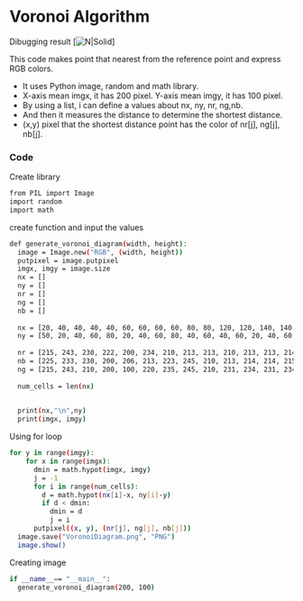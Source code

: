 # Voronoi Algorithm

Dibugging result
[![N|Solid](https://upload.wikimedia.org/wikipedia/commons/thumb/8/84/Coloured_Voronoi_3D_slice.svg/220px-Coloured_Voronoi_3D_slice.svg.png)]

 This code makes point that nearest from the reference point and express RGB colors.

  - It uses Python image, random and math library.
  - X-axis mean imgx, it has 200 pixel. Y-axis mean imgy, it has 100 pixel. 
  - By using a list, i can define a values about nx, ny, nr, ng,nb.
  - And then it measures the distance to determine the shortest distance. 
  - (x,y) pixel that the shortest distance point has the color of nr[j], ng[j], nb[j].


### Code

Create library

```sh
from PIL import Image
import random
import math
```

create function and input the values

```sh
def generate_voronoi_diagram(width, height): 
  image = Image.new("RGB", (width, height))
  putpixel = image.putpixel
  imgx, imgy = image.size
  nx = []
  ny = []
  nr = []
  ng = []
  nb = []
  
  nx = [20, 40, 40, 40, 40, 60, 60, 60, 60, 80, 80, 120, 120, 140, 140, 140, 140, 160, 160, 160, 160, 180]
  ny = [50, 20, 40, 60, 80, 20, 40, 60, 80, 40, 60, 40, 60, 20, 40, 60, 80, 20, 40, 60, 80, 50]
     
  nr = [215, 243, 230, 222, 200, 234, 210, 213, 213, 210, 213, 213, 214, 234, 234, 215, 243, 230, 222, 200, 234, 210, 213, 213, 210, 213, 213, 214, 234, 215]
  nb = [225, 233, 230, 200, 206, 213, 223, 245, 210, 213, 214, 214, 215, 234, 212, 225, 233, 230, 200, 206, 213, 223, 245, 210, 213, 214, 214, 215, 234, 225]
  ng = [215, 243, 210, 200, 100, 220, 235, 245, 210, 231, 234, 231, 234, 253, 213, 215, 243, 210, 200, 100, 220, 235, 245, 210, 231, 234, 231, 234, 253, 215]
  
  num_cells = len(nx)
    

  print(nx,"\n",ny)
  print(imgx, imgy)


```
Using for loop
```sh
for y in range(imgy):
    for x in range(imgx):
      dmin = math.hypot(imgx, imgy)
      j = -1
      for i in range(num_cells):
        d = math.hypot(nx[i]-x, ny[i]-y)
        if d < dmin:
          dmin = d
          j = i
      putpixel((x, y), (nr[j], ng[j], nb[j]))
  image.save("VoronoiDiagram.png", "PNG")
  image.show()
```
Creating image 
```sh
if __name__== "__main__":
  generate_voronoi_diagram(200, 100) 
     
